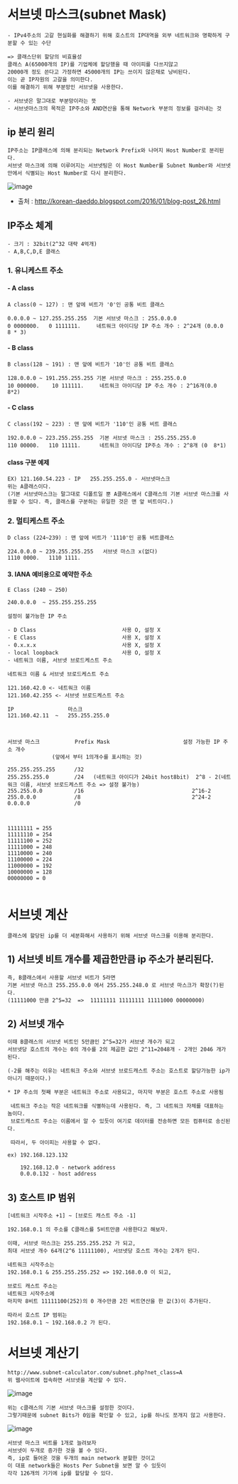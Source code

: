 # 서브넷 마스크(subnet Mask)

```
- IPv4주소의 고갈 현실화를 해결하기 위해 호스트의 IP대역을 외부 네트워크와 명확하게 구분할 수 있는 수단

=> 클래스단위 할당의 비효율성
클래스 A(65000개의 IP)를 기업체에 할당했을 때 아이피를 다쓰지않고
20000개 정도 쓴다고 가정하면 45000개의 IP는 쓰이지 않은채로 낭비된다.
이는 곧 IP자원의 고갈을 의미한다.
이를 해결하기 위해 부분망인 서브넷을 사용한다.

- 서브넷은 말그대로 부분망이라는 뜻
- 서브넷마스크의 목적은 IP주소와 AND연산을 통해 Network 부분의 정보를 걸러내는 것
```

## ip 분리 원리

```
IP주소는 IP클래스에 의해 분리되는 Network Prefix와 나머지 Host Number로 분리된다.
서브넷 마스크에 의해 이루어지는 서브넷팅은 이 Host Number를 Subnet Number와 서브넷안에서 식별되는 Host Number로 다시 분리한다.
```

![image](https://user-images.githubusercontent.com/49560745/90354373-22a89580-e084-11ea-8396-49252797b9fa.png)

- 출처 : http://korean-daeddo.blogspot.com/2016/01/blog-post_26.html

## IP주소 체계

```
- 크기 : 32bit(2^32 대략 4억개)
- A,B,C,D,E 클래스
```

### 1. 유니케스트 주소

#### - A class

```
A class(0 ~ 127) : 맨 앞에 비트가 '0'인 공통 비트 클래스

0.0.0.0 ~ 127.255.255.255  기본 서브넷 마스크 : 255.0.0.0
0 0000000.   0 1111111.     네트워크 아이디당 IP 주소 개수 : 2^24개 (0.0.0  8 * 3)
```

#### - B class

```
B class(128 ~ 191) : 맨 앞에 비트가 '10'인 공통 비트 클래스

128.0.0.0 ~ 191.255.255.255 기본 서브넷 마스크 : 255.255.0.0
10 000000.    10 111111.     네트워크 아이디당 IP 주소 개수 : 2^16개(0.0  8*2)
```

#### - C class

```
C class(192 ~ 223) : 맨 앞에 비트가 '110'인 공통 비트 클래스

192.0.0.0 ~ 223.255.255.255  기본 서브넷 마스크 : 255.255.255.0
110 00000.   110 11111.      네트워크 아이디당 IP주소 개수 : 2^8개 (0  8*1)
```

#### class 구분 예제

```
EX) 121.160.54.223 - IP   255.255.255.0 - 서브넷마스크
위는 A클래스이다.
(기본 서브넷마스크는 말그대로 디폴트일 뿐 A클래스에서 C클래스의 기본 서브넷 마스크를 사용할 수 있다. 즉, 클래스를 구분하는 유일한 것은 맨 앞 비트이다.)
```

### 2. 멀티케스트 주소

```
D class (224~239) : 맨 앞에 비트가 '1110'인 공통 비트클래스

224.0.0.0 ~ 239.255.255.255   서브넷 마스크 x(없다)
1110 0000.   1110 1111.
```

#### 3. IANA 예비용으로 예약한 주소

```
E Class (240 ~ 250)

240.0.0.0  ~ 255.255.255.255
```



```
설정이 불가능한 IP 주소

- D Class  							사용 O, 설정 X
- E Class   						사용 X, 설정 X
- 0.x.x.x   					    사용 X, 설정 X
- local loopback 					사용 O, 설정 X
- 네트워크 이름, 서브넷 브로드케스트 주소

네트워크 이름 & 서브넷 브로드케스트 주소

121.160.42.0 <- 네트워크 이름
121.160.42.255 <- 서브넷 브로드케스트 주소

IP                 마스크
121.160.42.11  ~   255.255.255.0



서브넷 마스크           Prefix Mask						설정 가능한 IP 주소 개수
			  (앞에서 부터 1의개수를 표시하는 것)  

255.255.255.255      /32
255.255.255.0        /24   (네트워크 아이디가 24bit host8bit)  2^8 - 2(네트워크 이름, 서브넷 브로드케스트 주소 => 설정 불가능)
255.255.0.0          /16								  2^16-2
255.0.0.0            /8                                   2^24-2
0.0.0.0              /0



11111111 = 255
11111110 = 254
11111100 = 252
11111000 = 248
11110000 = 240
11100000 = 224
11000000 = 192
10000000 = 128
00000000 = 0


```

# 서브넷 계산

```
클래스에 할당된 ip를 더 세분화해서 사용하기 위해 서브넷 마스크를 이용해 분리한다.
```

## 1) 서브넷 비트 개수를 제곱한만큼 ip 주소가 분리된다.

```
즉, B클래스에서 사용할 서브넷 비트가 5라면
기본 서브넷 마스크 255.255.0.0 에서 255.255.248.0 로 서브넷 마스크가 확장(?)된다.
(11111000 만큼 2^5=32  =>  11111111 11111111 11111000 00000000)
```

## 2) 서브넷 개수

```
이때 B클래스의 서브넷 비트인 5만큼인 2^5=32가 서브넷 개수가 되고
서브넷당 호스트의 개수는 0의 개수를 2의 제곱한 값인 2^11=2048개 - 2개인 2046 개가 된다.

(-2를 해주는 이유는 네트워크 주소와 서브넷 브로드캐스트 주소는 호스트로 할당가능한 ip가 아니기 때문이다.)

* IP 주소의 첫째 부분은 네트워크 주소로 사용되고, 마지막 부분은 호스트 주소로 사용됨

 네트워크 주소는 작은 네트워크를 식별하는데 사용된다. 즉, 그 네트워크 자체를 대표하는 놈이다.
 브로드캐스트 주소는 이름에서 알 수 있듯이 여기로 데이터를 전송하면 모든 컴퓨터로 송신된다.
 
 따라서, 두 아이피는 사용할 수 없다.

ex) 192.168.123.132

	192.168.12.0 - network address
    0.0.0.132 - host address
```

## 3) 호스트 IP 범위

```
[네트워크 시작주소 +1] ~ [브로드 캐스트 주소 -1]

192.168.0.1 의 주소를 C클래스를 5비트만큼 사용한다고 해보자.

이때, 서브넷 마스크는 255.255.255.252 가 되고, 
최대 서브넷 개수 64개(2^6 11111100), 서브넷당 호스트 개수는 2개가 된다.

네트워크 시작주소는
192.168.0.1 & 255.255.255.252 => 192.168.0.0 이 되고,

브로드 캐스트 주소는
네트워크 시작주소에
마지막 8비트 11111100(252)의 0 개수만큼 2진 비트연산을 한 값(3)이 추가된다.

따라서 호스트 IP 범위는
192.168.0.1 ~ 192.168.0.2 가 된다.
```





# 서브넷 계산기

```
http://www.subnet-calculator.com/subnet.php?net_class=A
위 웹사이트에 접속하면 서브넷을 계산할 수 있다.
```

![image](https://user-images.githubusercontent.com/49560745/90407052-f7a05f00-e0e0-11ea-94fd-5f238b9bbccc.png)

```
위는 c클래스의 기본 서브넷 마스크를 설정한 것이다.
그렇기때문에 subnet Bits가 0임을 확인할 수 있고, ip를 하나도 쪼개지 않고 사용한다.
```

![image](https://user-images.githubusercontent.com/49560745/90407170-24ed0d00-e0e1-11ea-822b-b57b8c33030a.png)

```
서브넷 마스크 비트를 1개로 늘려보자
서브넷이 두개로 증가한 것을 볼 수 있다.
즉, ip로 들어온 것을 두개의 main network 분할한 것이고
이 대표 network들은 Hosts Per Subnet을 보면 알 수 있듯이
각각 126개의 기기에 ip를 할당할 수 있다.
```

